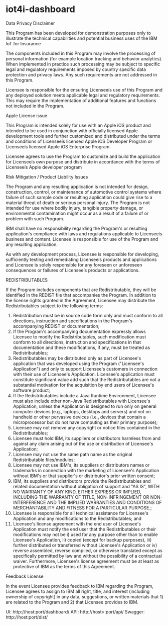 # iot4i-dashboard

Data Privacy Disclaimer

This Program has been developed for demonstration purposes only to illustrate the technical capabilities and potential business uses of the IBM IoT for Insurance

The components included in this Program may involve the processing of personal information (for example location tracking and behavior analytics). When implemented in practice such processing may be subject to specific legal and regulatory requirements imposed by country specific data protection and privacy laws.  Any such requirements are not addressed in this Program.

Licensee is responsible for the ensuring Licenseeís use of this Program and any deployed solution meets applicable legal and regulatory requirements.  This may require the implementation of additional features and functions not included in the Program.


Apple License issue

This Program is intended solely for use with an Apple iOS product and intended to be used in conjunction with officially licensed Apple development tools and further customized and distributed under the terms and conditions of Licenseeís licensed Apple iOS Developer Program or Licenseeís licensed Apple iOS Enterprise Program.  

Licensee agrees to use the Program to customize and build the application for Licenseeís own purpose and distribute in accordance with the terms of Licenseeís Apple developer program


Risk Mitigation / Product Liability Issues

The Program and any resulting application is not intended for design, construction, control, or maintenance of automotive control systems where failure of such sample code or resulting application could give rise to a material threat of death or serious personal injury.  The Program is not intended for use where bodily injury, tangible property damage, or environmental contamination might occur as a result of a failure of or problem with such Program.  

IBM shall have no responsibility regarding the Program's or resulting application's compliance with laws and regulations applicable to Licenseeís business and content. Licensee is responsible for use of the Program and any resulting application.

As with any development process, Licensee is responsible for developing, sufficiently testing and remediating Licenseeís products and applications and Licensee is solely responsible for any foreseen or unforeseen consequences or failures of Licenseeís products or applications.


REDISTRIBUTABLES

If the Program includes components that are Redistributable, they will be identified in the REDIST file that accompanies the Program. In addition to the license rights granted in the Agreement, Licensee may distribute the Redistributables subject to the following terms:

1) Redistribution must be in source code form only and must conform to all directions, instruction and specifications in the Program's accompanying REDIST or documentation;
2) If the Program's accompanying documentation expressly allows Licensee to modify the Redistributables, such modification must conform to all directions, instruction and specifications in that documentation and these modifications, if any, must be treated as Redistributables;
3) Redistributables may be distributed only as part of Licensee's application that was developed using the Program ("Licensee's Application") and only to support Licensee's customers in connection with their use of Licensee's Application. Licensee's application must constitute significant value add such that the Redistributables are not a substantial motivation for the acquisition by end users of Licensee's software product;
4) If the Redistributables include a Java Runtime Environment, Licensee must also include other non-Java Redistributables with Licensee's Application, unless the Application is designed to run only on general computer devices (e.g., laptops, desktops and servers) and not on handheld or other pervasive devices (i.e., devices that contain a microprocessor but do not have computing as their primary purpose);
5) Licensee may not remove any copyright or notice files contained in the Redistributables;
6) Licensee must hold IBM, its suppliers or distributors harmless from and against any claim arising out of the use or distribution of Licensee's Application;
7) Licensee may not use the same path name as the original Redistributable files/modules;
8) Licensee may not use IBM's, its suppliers or distributors names or trademarks in connection with the marketing of Licensee's Application without IBM's or that supplier's or distributor's prior written consent;
9) IBM, its suppliers and distributors provide the Redistributables and related documentation without obligation of support and "AS IS", WITH NO WARRANTY OF ANY KIND, EITHER EXPRESS OR IMPLIED, INCLUDING THE WARRANTY OF TITLE, NON-INFRINGEMENT OR NON-INTERFERENCE AND THE IMPLIED WARRANTIES AND CONDITIONS OF MERCHANTABILITY AND FITNESS FOR A PARTICULAR PURPOSE.;
10) Licensee is responsible for all technical assistance for Licensee's Application and any modifications to the Redistributables; and
11) Licensee's license agreement with the end user of Licensee's Application must notify the end user that the Redistributables or their modifications may not be i) used for any purpose other than to enable Licensee's Application, ii) copied (except for backup purposes), iii) further distributed or transferred without Licensee's Application or iv) reverse assembled, reverse compiled, or otherwise translated except as specifically permitted by law and without the possibility of a contractual waiver. Furthermore, Licensee's license agreement must be at least as protective of IBM as the terms of this Agreement.


Feedback License

In the event Licensee provides feedback to IBM regarding the Program, Licensee agrees to assign to IBM all right, title, and interest (including ownership of copyright) in any data, suggestions, or written materials that 1) are related to the Program and 2) that Licensee provides to IBM.


UI: http://host:port/dashboard/
API: http://host>:port/api/
Swagger: http://host:port/dist/

